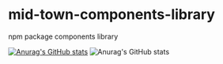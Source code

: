 # mid-town-components-library
npm package components library

[![Anurag's GitHub stats](https://github-readme-stats.vercel.app/api?username=GLRJr&show_owner=false)](https://github.com/GLRJr/github-readme-stats)
![Anurag's GitHub stats](https://github-readme-stats.vercel.app/api?username=GLRJr&show_icons=true&theme=radical)
